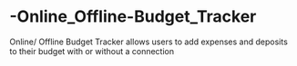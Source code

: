 # -Online_Offline-Budget_Tracker
Online/ Offline Budget Tracker allows users to add expenses and deposits to their budget with or without a connection
